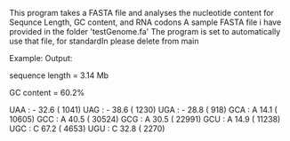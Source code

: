 This program takes a FASTA file and analyses the nucleotide content for Sequnce Length, GC content, and RNA codons
A sample FASTA file i have provided in the folder 'testGenome.fa'
The program is set to automatically use that file, for standardIn please delete from main

Example: 
Output: 

sequence length = 3.14 Mb

GC content = 60.2%

UAA : -  32.6 (  1041)
UAG : -  38.6 (  1230)
UGA : -  28.8 (   918)
GCA : A  14.1 ( 10605)
GCC : A  40.5 ( 30524)
GCG : A  30.5 ( 22991)
GCU : A  14.9 ( 11238)
UGC : C  67.2 (  4653)
UGU : C  32.8 (  2270)
